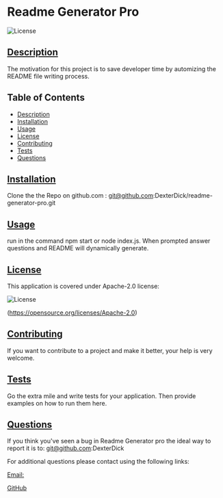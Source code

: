 
  # Readme Generator Pro

  ![License](https://img.shields.io/badge/License-Apache%202.0-blue.svg)

  ## [Description](Table-of-Contents)

  The motivation for this project is to save developer time by automizing the README file writing process.

  ## Table of Contents

  - [Description](#description)
  - [Installation](#installation)
  - [Usage](#Usage)
  - [License](#License)
  - [Contributing](#contributing)
  - [Tests](#tests)
  - [Questions](#questions)

  ## [Installation](Table-of-Contents)

  Clone the the Repo on github.com : git@github.com:DexterDick/readme-generator-pro.git

  ## [Usage](Table-of-Contents)

  run in the command npm start or node index.js. When prompted answer questions and README will dynamically generate.

  ## [License](Table-of-Contents)
        
This application is covered under Apache-2.0 license:

![License](https://img.shields.io/badge/License-Apache%202.0-blue.svg)

(https://opensource.org/licenses/Apache-2.0)


  ## [Contributing](Table-of-Contents)

  If you want to contribute to a project and make it better, your help is very welcome. 

  ## [Tests](Table-of-Contents)

  Go the extra mile and write tests for your application. Then provide examples on how to run them here.

  ## [Questions](Table-of-Contents)

  If you think you've seen a bug in Readme Generator pro the ideal way to report it is to: git@github.com:DexterDick

  For additional questions please contact using the following links:

  [Email:](https://github.com/mailto:dexterdick@hotmail.com)
  
  [GitHub](https://github.com/dexterdick)

